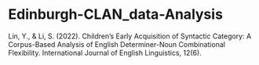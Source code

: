 # Edinburgh-CLAN_data-Analysis
Lin, Y., &amp; Li, S. (2022). Children’s Early Acquisition of Syntactic Category: A Corpus-Based Analysis of English Determiner-Noun Combinational Flexibility. International Journal of English Linguistics, 12(6).
